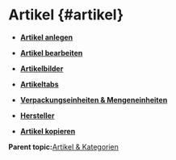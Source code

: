 # Artikel {#artikel}

-   **[Artikel anlegen](8_2_1_Artikel_anlegen.md)**  

-   **[Artikel bearbeiten](8_2_2_Artikel_bearbeiten.md)**  

-   **[Artikelbilder](8_2_3_Artikelbilder.md)**  

-   **[Artikeltabs](8_2_4_Artikeltabs.md)**  

-   **[Verpackungseinheiten & Mengeneinheiten](8_2_5_Verpackungseinheiten_UND_Mengeneinheiten.md)**  

-   **[Hersteller](8_2_6_Hersteller.md)**  

-   **[Artikel kopieren](8_2_7_Artikel_kopieren.md)**  


**Parent topic:**[Artikel & Kategorien](8_Artikel_UND_Kategorien.md)

